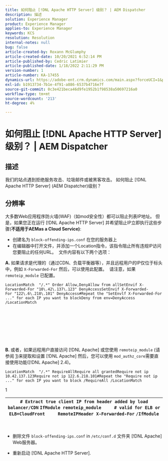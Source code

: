```yaml
---
title: 如何阻止 [!DNL Apache HTTP Server] 级别？ | AEM Dispatcher
description: 描述
solution: Experience Manager
product: Experience Manager
applies-to: Experience Manager
keywords: KCS
resolution: Resolution
internal-notes: null
bug: false
article-created-by: Roxann McGlumphy
article-created-date: 10/20/2021 6:52:14 PM
article-published-by: Cedric Latimier
article-published-date: 1/18/2022 2:11:29 PM
version-number: 1
article-number: KA-17455
dynamics-url: https://adobe-ent.crm.dynamics.com/main.aspx?forceUCI=1&pagetype=entityrecord&etn=knowledgearticle&id=448e02d5-d631-ec11-b6e5-000d3a5ba97a
exl-id: b1913734-7b1e-4f91-a886-6537b4716e7f
source-git-commit: 0c3e421beca46d9fe1952b1f98538a50697216a0
workflow-type: tm+mt
source-wordcount: '213'
ht-degree: 4%

---
```


# 如何阻止 [!DNL Apache HTTP Server] 级别？ | AEM Dispatcher

## 描述


我们的站点遇到拒绝服务攻击、垃圾邮件或被黑客攻击。 如何阻止 [!DNL Apache HTTP Server] (AEM Dispatcher)级别？


## 分辨率


大多数Web应用程序防火墙(WAF)（如mod安全性）都可以阻止列表IP地址。 但是，如果您正在运行 [!DNL Apache HTTP Server] 并希望阻止IP立即执行这些步骤(<b>不适用于AEMas a Cloud Service)</b>:

- 创建名为 `block-offending-ips.conf` 在您的服务器上
- 在编辑器中打开文件，并添加一个Location指令，该指令阻止所有违规IP访问您要阻止的任何URL。  文件内容有以下两个选项：


<b>A. </b>如果请求是代理的（通过CDN、负载平衡器等），并且远程用户的IP仅位于标头中，例如 `X-Forwarded-For` 然后，可以使用此配置。  请注意，如果 `remoteip_module` 已配置。

```
LocationMatch  "/.*" Order Allow,DenyAllow from allSetEnvif X-Forwarded-For "10\.42\.137\.123" DenyAccessSetEnvif X-Forwarded-For "122\.6\.218\.101" DenyAccess#Repeat the "SetEnvlf X-Forwarded-For ..." for each IP you want to blockDeny from env=DenyAccess /LocationMatch 
```

<br><br><br><br><br> <br><br>
<b>B. </b>或者，如果远程用户直接访问 [!DNL Apache] 或您使用 `remoteip_module` (请参阅 [1](https://helpx.adobe.com/experience-manager/kb/block-ips-apache-http-server.html#remoteip_module))来提取和设置 [!DNL Apache] 然后，您可以使用 `mod_authz_core`需要直接使用功能([!DNL Apache] 2.4)。

```
LocationMatch  "/.*" RequireAllRequire all grantedRequire not ip 10.42.137.123Require not ip 122.6.218.101#Repeat the "Require not ip ..." for each IP you want to block /RequireAll /LocationMatch 
```


1


| `# Extract true client IP from header added by load balancer/CDN` `IfModule remoteip_module` `    ` `# valid for ELB or ELB+CloudFront` `    ` `RemoteIPHeader X-Forwarded-For` ```/IfModule``` |
| --- |

 
- 删除文件 `block-offending-ips.conf` in `/etc/conf.d` 文件夹 [!DNL Apache] Web服务器。


- 重新启动 [!DNL Apache HTTP Server].
